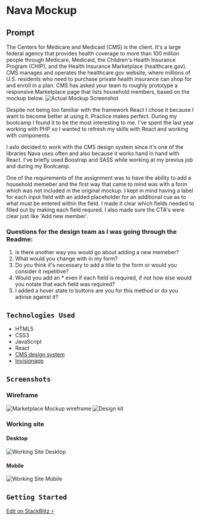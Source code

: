 # Nava Mockup

## Prompt

The Centers for Medicare and Medicaid (CMS) is the client. It's a large federal agency that provides health coverage to more than 100 million people through Medicare, Medicaid, the Children's Health Insurance Program (CHIP), and the Health Insurance Marketplace (healthcare.gov). CMS manages and operates the healthcare.gov website, where millions of U.S. residents who need to purchase private health insurance can shop for and enroll in a plan. CMS has asked your team to roughly prototype a responsive Marketplace page
that lists household members, based on the mockup below.
![Actual Mockup Screenshot](/public/imgs/screenshotmockup.png)

Despite not being too familiar with the framework React I chose it because I want to become better at using it. Practice makes perfect. During my bootcamp I found it to be the most interesting to me. I've spent the last year working with PHP so I wanted to refresh my skills with React and working with components.

I aslo decided to work with the CMS design system since it's one of the libraries Nava uses often and also because it works hand in hand with React. I've briefly used Boostrap and SASS while working at my previus job and during my Bootcamp.

One of the requirements of the assignment was to have the ability to add a household memeber and the first way that came to mind was with a form which was not included in the original mockup. I kept in mind having a label for each input field with an added placeholder for an additional cue as to what must be entered within the field. I made it clear which fields needed to filled out by making each field requred. I also made sure the CTA's were clear just like 'Add new member'.

### Questions for the design team as I was going through the Readme:

1. Is there another way you would go about adding a new memeber?
2. What would you change with in my form?
3. Do you think it's necessary to add a title to the form or would you consider it repetitive?
4. Would you add an \* even if each field is required, if not how else would you notate that each field was required?
5. I added a hover state to buttons are you for this method or do you advise against it?

## `Technologies Used`

- HTML5
- CSS3
- JavaScript
- React
- [CMS design system](https://design.cms.gov/?theme=core)
- [Invisionapp](https://www.invisionapp.com/inside-design/design-resources/do/)

## `Screenshots`

### Wireframe

![Marketplace Mockup wireframe](/public/imgs/wireframe.jpg)
![Design kit](/public/imgs/designkit.png)

### Working site

#### Desktop

![Working Site Desktop](/public/imgs/workingsite.png)

#### Mobile

![Working Site Mobile](/public/imgs/workingsitemobile.png)

## `Getting Started`

[Edit on StackBlitz ⚡️](https://stackblitz.com/edit/react-ecfxjf)
